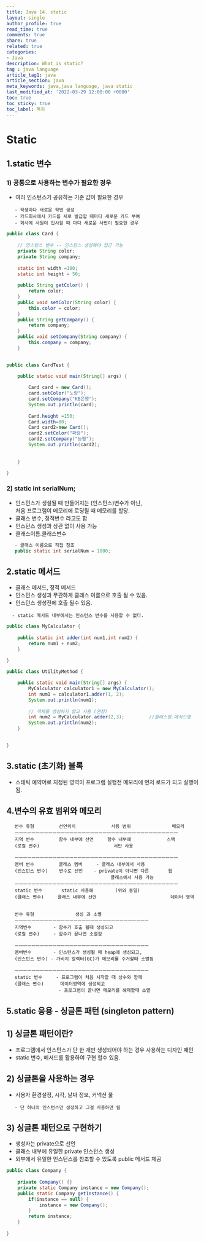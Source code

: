 ```yaml
---
title: Java 14. static
layout: single
author_profile: true
read_time: true
comments: true
share: true
related: true
categories:
- Java
description: What is static?
tag : java language
article_tag1: java
article_section: java
meta_keywords: java,java language, java static
last_modified_at: '2022-03-29 12:00:00 +0800'
toc: true
toc_sticky: true
toc_label: 목차
---
```


Static
===========

## 1.static 변수

### 1) 공통으로 사용하는 변수가 필요한 경우

* 여러 인스턴스가 공유하는 기준 값이 필요한 경우

```
   - 학생마다 새로운 학번 생성
   - 카드회사에서 카드를 새로 발급할 때마다 새로운 카드 부여 
   - 회사에 사원이 입사할 때 마다 새로운 사번이 필요한 경우
```

```java
public class Card {
	
	// 인스턴스 변수 -- 인스턴스 생성해야 접근 가능
	private String color;
	private String company;
	
	static int width =100;
	static int height = 50;
	
	public String getColor() {
		return color;
	}
	public void setColor(String color) {
		this.color = color;
	}
	public String getCompany() {
		return company;
	}
	public void setCompany(String company) {
		this.company = company;
	}
	
```

```java
public class CardTest {

	public static void main(String[] args) {
			
		Card card = new Card();
		card.setColor("노랑");
		card.setCompany("KB은행");
		System.out.println(card);
		
		Card.height =150;
		Card.width=80;
		Card card2=new Card();
		card2.setColor("파랑");
		card2.setCompany("농협");
		System.out.println(card2);
		
		
	}

}
```


### 2) static int serialNum;        

* 인스턴스가 생설될 때 만들어지는 (인스턴스)변수가 아닌,   
  처음 프로그램이 메모리에 로딩될 때 메모리를 할당.
* 클래스 변수, 정적변수 라고도 함 
* 인스턴스 생성과 상관 없이 사용 가능
* 클래스이름.클래스변수

```java
   - 클래스 이름으로 직접 참조
   public static int serialNum = 1000;
```

## 2.static 메서드 

* 클래스 메서드, 정적 메서드
* 인스턴스 생성과 무관하게 클래스 이름으로 호출 될 수 있음.
* 인스턴스 생성전에 호출 될수 있음.

```
  - static 메서드 내부에서는 인스턴스 변수를 사용할 수 없다.
```

```java
public class MyCalculator {
	
	public static int adder(int num1,int num2) {
		return num1 + num2;
	}
	
}
```

```java
public class UtilityMethod {

	public static void main(String[] args) {
		MyCalculator calculator1 = new MyCalculator();
		int num1 = calculator1.adder(1, 2);
		System.out.println(num1);
		
		// 객체를 생성하지 않고 사용 (권장)
		int num2 = MyCalculator.adder(2,3);			//클래스명.메서드명
		System.out.println(num2);
	}
	

}
```

## 3.static (초기화) 블록

* 스태틱 예약어로 지정된 영역이 프로그램 실행전 메모리에 먼저 로드가 되고 실행이 됨.

## 4.변수의 유효 범위와 메모리

```
   변수 유형         선언위치             사용 범위               메모리
   ㅡㅡㅡㅡㅡㅡㅡㅡㅡㅡㅡㅡㅡㅡㅡㅡㅡㅡㅡㅡㅡㅡㅡㅡㅡㅡㅡㅡㅡㅡㅡㅡㅡㅡㅡㅡㅡㅡㅡ
   지역 변수         함수 내부에 선언     함수 내부에             스택
   (로컬 변수)                           서만 사용

   ㅡㅡㅡㅡㅡㅡㅡㅡㅡㅡㅡㅡㅡㅡㅡㅡㅡㅡㅡㅡㅡㅡㅡㅡㅡㅡㅡㅡㅡㅡㅡㅡㅡㅡㅡㅡㅡㅡㅡ
   멤버 변수         클래스 멤버     - 클래스 내부에서 사용       
   (인스턴스 변수)    변수로 선언    - private이 아니면 다른       힙
                                      클래스에서 사용 가능
   ㅡㅡㅡㅡㅡㅡㅡㅡㅡㅡㅡㅡㅡㅡㅡㅡㅡㅡㅡㅡㅡㅡㅡㅡㅡㅡㅡㅡㅡㅡㅡㅡㅡㅡㅡㅡㅡㅡㅡ
   static 변수       static 사용해        (위와 동일)       
   (클래스 변수)     클래스 내부에 선언                           데이터 영역

```
```

   변수 유형               생성 과 소멸
   ㅡㅡㅡㅡㅡㅡㅡㅡㅡㅡㅡㅡㅡㅡㅡㅡㅡㅡㅡㅡㅡㅡㅡㅡㅡㅡㅡㅡㅡㅡㅡㅡ
   지역변수        - 함수가 호출 될때 생성되고
   (로컬 변수)     - 함수가 끝나면 소멸함

   ㅡㅡㅡㅡㅡㅡㅡㅡㅡㅡㅡㅡㅡㅡㅡㅡㅡㅡㅡㅡㅡㅡㅡㅡㅡㅡㅡㅡㅡㅡㅡㅡ
   멤버변수        - 인스턴스가 생성될 때 heap에 생성되고,
   (인스턴스 변수) - 가비지 컬렉터(GC)가 메모리를 수거할때 소멸됨    

   ㅡㅡㅡㅡㅡㅡㅡㅡㅡㅡㅡㅡㅡㅡㅡㅡㅡㅡㅡㅡㅡㅡㅡㅡㅡㅡㅡㅡㅡㅡㅡㅡ
   static 변수     - 프로그램이 처음 시작할 때 상수와 함께
   (클래스 변수)      데이터영역에 생성되고
                   - 프로그램이 끝나면 메모리를 해제할때 소멸
```

## 5.static 응용 - 싱글톤 패턴 (singleton pattern)

## 1) 싱글톤 패턴이란?

* 프로그램에서 인스턴스가 단 한 개만 생성되어야 하는 경우 사용하는 디자인 패턴
* static 변수, 메서드를 활용하여 구현 할수 있음.

## 2) 싱글톤을 사용하는 경우

* 사용자 환경설정, 시각, 날짜 정보, 커넥션 풀

```
   - 단 하나의 인스턴스만 생성하고 그걸 사용하면 됨
```

## 3) 싱글톤 패턴으로 구현하기

* 생성자는 private으로 선언 
* 클래스 내부에 유일한 private 인스턴스 생성
* 외부에서 유일한 인스턴스를 참조할 수 있도록 public 메서드 제공

```java
public class Company {
	
	private Company() {}
	private static Company instance = new Company();
	public static Company getInstance() {
		if(instance == null) {
			instance = new Company();
		}
		return instance;
	}
	
}
```


